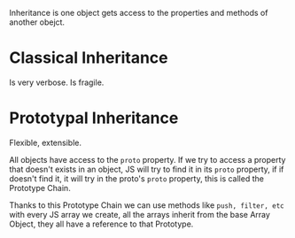 Inheritance is one object gets access to the properties and methods of another obejct.

# Classical Inheritance
Is very verbose. Is fragile.

# Prototypal Inheritance
Flexible, extensible.

All objects have access to the `proto` property. If we try to access a property that doesn't exists in an object, JS will try to find it in its `proto` property, if if doesn't find it, it will try in the proto's `proto` property, this is called the Prototype Chain.

Thanks to this Prototype Chain we can use methods like `push, filter, etc` with every JS array we create, all the arrays inherit from the base Array Object, they all have a reference to that Prototype.